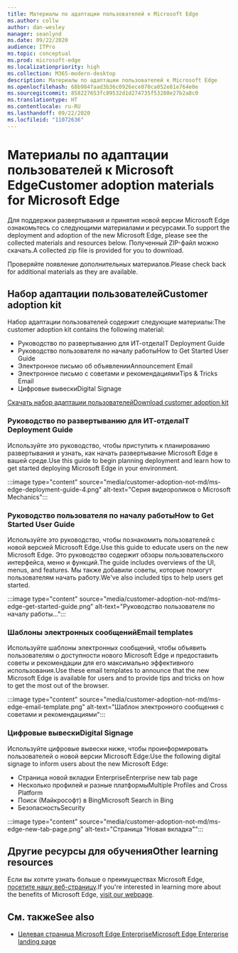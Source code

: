 ```yaml
---
title: Материалы по адаптации пользователей к Microsoft Edge
ms.author: collw
author: dan-wesley
manager: seanlynd
ms.date: 09/22/2020
audience: ITPro
ms.topic: conceptual
ms.prod: microsoft-edge
ms.localizationpriority: high
ms.collection: M365-modern-desktop
description: Материалы по адаптации пользователей к Microsoft Edge
ms.openlocfilehash: 68b984faad3b36c0926ece070ca052e81e764e0e
ms.sourcegitcommit: 858227653fc89532d1d274735f53280e27b2a8c0
ms.translationtype: HT
ms.contentlocale: ru-RU
ms.lasthandoff: 09/22/2020
ms.locfileid: "11072636"
---
```

# <span data-ttu-id="d2da8-103">Материалы по адаптации пользователей к Microsoft Edge</span><span class="sxs-lookup"><span data-stu-id="d2da8-103">Customer adoption materials for Microsoft Edge</span></span>

<span data-ttu-id="d2da8-104">Для поддержки развертывания и принятия новой версии Microsoft Edge ознакомьтесь со следующими материалами и ресурсами.</span><span class="sxs-lookup"><span data-stu-id="d2da8-104">To support the deployment and adoption of the new Microsoft Edge, please see the collected materials and resources below.</span></span> <span data-ttu-id="d2da8-105">Полученный ZIP-файл можно скачать.</span><span class="sxs-lookup"><span data-stu-id="d2da8-105">A collected zip file is provided for you to download.</span></span>

<span data-ttu-id="d2da8-106">Проверяйте появление дополнительных материалов.</span><span class="sxs-lookup"><span data-stu-id="d2da8-106">Please check back for additional materials as they are available.</span></span>

## <span data-ttu-id="d2da8-107">Набор адаптации пользователей</span><span class="sxs-lookup"><span data-stu-id="d2da8-107">Customer adoption kit</span></span>

<span data-ttu-id="d2da8-108">Набор адаптации пользователей содержит следующие материалы:</span><span class="sxs-lookup"><span data-stu-id="d2da8-108">The customer adoption kit contains the following material:</span></span>

- <span data-ttu-id="d2da8-109">Руководство по развертыванию для ИТ-отдела</span><span class="sxs-lookup"><span data-stu-id="d2da8-109">IT Deployment Guide</span></span>
- <span data-ttu-id="d2da8-110">Руководство пользователя по началу работы</span><span class="sxs-lookup"><span data-stu-id="d2da8-110">How to Get Started User Guide</span></span>
- <span data-ttu-id="d2da8-111">Электронное письмо об объявлении</span><span class="sxs-lookup"><span data-stu-id="d2da8-111">Announcement Email</span></span>
- <span data-ttu-id="d2da8-112">Электронное письмо с советами и рекомендациями</span><span class="sxs-lookup"><span data-stu-id="d2da8-112">Tips & Tricks Email</span></span>
- <span data-ttu-id="d2da8-113">Цифровые вывески</span><span class="sxs-lookup"><span data-stu-id="d2da8-113">Digital Signage</span></span>

[<span data-ttu-id="d2da8-114">Скачать набор адаптации пользователей</span><span class="sxs-lookup"><span data-stu-id="d2da8-114">Download customer adoption kit</span></span>](https://www.microsoft.com/download/details.aspx?id=102119)

### <span data-ttu-id="d2da8-115">Руководство по развертыванию для ИТ-отдела</span><span class="sxs-lookup"><span data-stu-id="d2da8-115">IT Deployment Guide</span></span>

<span data-ttu-id="d2da8-116">Используйте это руководство, чтобы приступить к планированию развертывания и узнать, как начать развертывание Microsoft Edge в вашей среде.</span><span class="sxs-lookup"><span data-stu-id="d2da8-116">Use this guide to begin planning deployment and learn how to get started deploying Microsoft Edge in your environment.</span></span>

:::image type="content" source="media/customer-adoption-not-md/ms-edge-deployment-guide-4.png" alt-text="Серия видеороликов о Microsoft Mechanics":::

### <span data-ttu-id="d2da8-118">Руководство пользователя по началу работы</span><span class="sxs-lookup"><span data-stu-id="d2da8-118">How to Get Started User Guide</span></span>

<span data-ttu-id="d2da8-119">Используйте это руководство, чтобы познакомить пользователей с новой версией Microsoft Edge.</span><span class="sxs-lookup"><span data-stu-id="d2da8-119">Use this guide to educate users on the new Microsoft Edge.</span></span> <span data-ttu-id="d2da8-120">Это руководство содержит обзоры пользовательского интерфейса, меню и функций.</span><span class="sxs-lookup"><span data-stu-id="d2da8-120">The guide includes overviews of the UI, menus, and features.</span></span> <span data-ttu-id="d2da8-121">Мы также добавили советы, которые помогут пользователям начать работу.</span><span class="sxs-lookup"><span data-stu-id="d2da8-121">We've also included tips to help users get started.</span></span>

:::image type="content" source="media/customer-adoption-not-md/ms-edge-get-started-guide.png" alt-text="Руководство пользователя по началу работы...":::

### <span data-ttu-id="d2da8-123">Шаблоны электронных сообщений</span><span class="sxs-lookup"><span data-stu-id="d2da8-123">Email templates</span></span>

<span data-ttu-id="d2da8-124">Используйте шаблоны электронных сообщений, чтобы объявить пользователям о доступности нового Microsoft Edge и предоставить советы и рекомендации для его максимально эффективного использования.</span><span class="sxs-lookup"><span data-stu-id="d2da8-124">Use these email templates to announce that the new Microsoft Edge is available for users and to provide tips and tricks on how to get the most out of the browser.</span></span>

:::image type="content" source="media/customer-adoption-not-md/ms-edge-email-template.png" alt-text="Шаблон электронного сообщения с советами и рекомендациями":::

### <span data-ttu-id="d2da8-126">Цифровые вывески</span><span class="sxs-lookup"><span data-stu-id="d2da8-126">Digital Signage</span></span>

<span data-ttu-id="d2da8-127">Используйте цифровые вывески ниже, чтобы проинформировать пользователей о новой версии Microsoft Edge:</span><span class="sxs-lookup"><span data-stu-id="d2da8-127">Use the following digital signage to inform users about the new Microsoft Edge:</span></span>

- <span data-ttu-id="d2da8-128">Страница новой вкладки Enterprise</span><span class="sxs-lookup"><span data-stu-id="d2da8-128">Enterprise new tab page</span></span>
- <span data-ttu-id="d2da8-129">Несколько профилей и разные платформы</span><span class="sxs-lookup"><span data-stu-id="d2da8-129">Multiple Profiles and Cross Platform</span></span>
- <span data-ttu-id="d2da8-130">Поиск (Майкрософт) в Bing</span><span class="sxs-lookup"><span data-stu-id="d2da8-130">Microsoft Search in Bing</span></span>
- <span data-ttu-id="d2da8-131">Безопасность</span><span class="sxs-lookup"><span data-stu-id="d2da8-131">Security</span></span>

:::image type="content" source="media/customer-adoption-not-md/ms-edge-new-tab-page.png" alt-text="Страница "Новая вкладка"":::

## <span data-ttu-id="d2da8-133">Другие ресурсы для обучения</span><span class="sxs-lookup"><span data-stu-id="d2da8-133">Other learning resources</span></span>

<span data-ttu-id="d2da8-134">Если вы хотите узнать больше о преимуществах Microsoft Edge, [посетите нашу веб-страницу](https://www.microsoft.com/edge/business).</span><span class="sxs-lookup"><span data-stu-id="d2da8-134">If you're interested in learning more about the benefits of Microsoft Edge, [visit our webpage](https://www.microsoft.com/edge/business).</span></span>

## <span data-ttu-id="d2da8-135">См. также</span><span class="sxs-lookup"><span data-stu-id="d2da8-135">See also</span></span>

- [<span data-ttu-id="d2da8-136">Целевая страница Microsoft Edge Enterprise</span><span class="sxs-lookup"><span data-stu-id="d2da8-136">Microsoft Edge Enterprise landing page</span></span>](https://aka.ms/EdgeEnterprise)

